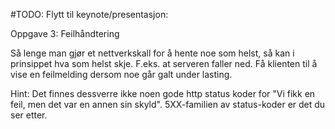 #TODO: Flytt til keynote/presentasjon: 

Oppgave 3: Feilhåndtering

Så lenge man gjør et nettverkskall for å hente noe som helst, så kan i prinsippet hva som helst skje.
F.eks. at serveren faller ned. Få klienten til å vise en feilmelding dersom noe går galt under lasting.

Hint: Det finnes dessverre ikke noen gode http status koder for "Vi fikk en feil, men det var en annen sin skyld". 5XX-familien av status-koder
er det du ser etter.
